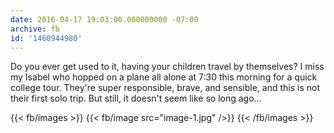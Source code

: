 ```yaml
---
date: 2016-04-17 19:03:00.000000000 -07:00
archive: fb
id: '1460944980'
---
```


Do you ever get used to it, having your children travel by themselves? I miss my Isabel who hopped on a plane all alone at 7:30 this morning for a quick college tour. They're super responsible, brave, and sensible, and this is not their first solo trip. But still, it doesn't seem like so long ago...

{{< fb/images >}}
{{< fb/image src="image-1.jpg" />}}
{{< /fb/images >}}
